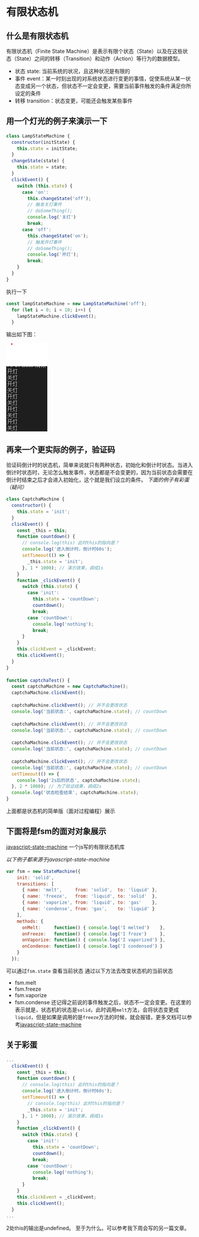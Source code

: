# 有限状态机

## 什么是有限状态机
有限状态机（Finite State Machine）是表示有限个状态（State）以及在这些状态（State）之间的转移（Transition）和动作（Action）等行为的数据模型。

* 状态 state: 当前系统的状况，且这种状况是有限的
* 事件 event：某一时刻出现的对系统状态进行变更的事情，促使系统从某一状态变成另一个状态，但状态不一定会变更，需要当前事件触发的条件满足你所设定的条件
* 转移 transition：状态变更，可能还会触发某些事件

## 用一个灯光的例子来演示一下
``` js
class LampStateMachine {
  constructor(initState) {
    this.state = initState;
  }
  changeState(state) {
    this.state = state;
  }
  clickEvent() {
    switch (this.state) {
      case 'on':
        this.changeState('off');
        // 触发关灯事件
        // doSomeThing();
        console.log('关灯')
        break;
      case 'off':
        this.changeState('on');
        // 触发开灯事件
        // doSomeThing();
        console.log('开灯');
        break;
    }
  }
}
```
执行一下
```js
const lampStateMachine = new LampStateMachine('off');
  for (let i = 0; i < 10; i++) {
    lampStateMachine.clickEvent();
  }
```
输出如下图：

![log](1.png)

## 再来一个更实际的例子，验证码

验证码倒计时的状态机，简单来说就只有两种状态，初始化和倒计时状态。当进入倒计时状态时，无论怎么触发事件，状态都是不会变更的，因为当前状态会需要在倒计时结束之后才会进入初始化，这个就是我们设立的条件。
*下面的例子有彩蛋（疑问）*
```js
class CaptchaMachine {
  constructor() {
    this.state = 'init';
  }
  clickEvent() {
    const _this = this;
    function countdown() {
      // console.log(this) 此时this的指向是？
      console.log('进入倒计时，倒计时60s');
      setTimeout(() => {
        _this.state = 'init';
      }, 1 * 1000); // 演示效果，调成1s
    }
    function _clickEvent() {
      switch (this.state) {
        case 'init':
          this.state = 'countDown';
          countdown();
          break;
        case 'countDown':
          console.log('nothing');
          break;
      }
    }
    this.clickEvent = _clickEvent;
    this.clickEvent();
  }
}

function captchaTest() {
  const captchaMachine = new CaptchaMachine();
  captchaMachine.clickEvent();

  captchaMachine.clickEvent(); // 并不会更改状态
  console.log('当前状态:', captchaMachine.state); // countDown
  
  captchaMachine.clickEvent(); // 并不会更改状态
  console.log('当前状态:', captchaMachine.state); // countDown

  captchaMachine.clickEvent(); // 并不会更改状态
  console.log('当前状态:', captchaMachine.state); // countDown

  captchaMachine.clickEvent(); // 并不会更改状态
  console.log('当前状态:', captchaMachine.state); // countDown
  setTimeout(() => {
    console.log('2s后的状态', captchaMachine.state);
  }, 2 * 1000); // 为了验证结果，调成2s
  console.log('状态检查结束', captchaMachine.state);
}
```

上面都是状态机的简单版（面对过程编程）展示

## 下面将是fsm的面对对象展示
[javascript-state-machine](https://github.com/jakesgordon/javascript-state-machine) 一个js写的有限状态机库

*以下例子都来源于javascript-state-machine*
```js
var fsm = new StateMachine({
    init: 'solid',
    transitions: [
      { name: 'melt',     from: 'solid',  to: 'liquid' },
      { name: 'freeze',   from: 'liquid', to: 'solid'  },
      { name: 'vaporize', from: 'liquid', to: 'gas'    },
      { name: 'condense', from: 'gas',    to: 'liquid' }
    ],
    methods: {
      onMelt:     function() { console.log('I melted')    },
      onFreeze:   function() { console.log('I froze')     },
      onVaporize: function() { console.log('I vaporized') },
      onCondense: function() { console.log('I condensed') }
    }
  });
```

可以通过`fsm.state` 查看当前状态
通过以下方法去改变状态机的当前状态
- fsm.melt
- fsm.freeze
- fsm.vaporize
- fsm.condense
还记得之前说的事件触发之后，状态不一定会变更。在这里的表示就是，状态机的状态是`solid`，此时调用`melt`方法，会将状态变更成`liquid`，但是如果是调用的是`freeze`方法的时候，就会报错，更多文档可以参考[javascript-state-machine](https://github.com/jakesgordon/javascript-state-machine)

## 关于彩蛋
```js
...
  clickEvent() {
    const _this = this;
    function countdown() {
      // console.log(this) 此时this的指向是？
      console.log('进入倒计时，倒计时60s');
      setTimeout(() => {
        // console.log(this) 此时this的指向是？
        _this.state = 'init';
      }, 1 * 1000); // 演示效果，调成1s
    }
    function _clickEvent() {
      switch (this.state) {
        case 'init':
          this.state = 'countDown';
          countdown();
          break;
        case 'countDown':
          console.log('nothing');
          break;
      }
    }
    this.clickEvent = _clickEvent;
    this.clickEvent();
  }
...
```
2处this的输出是undefined。
至于为什么。可以参考我下周会写的另一篇文章。